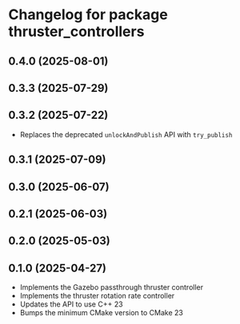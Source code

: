 # Changelog for package thruster_controllers

## 0.4.0 (2025-08-01)

## 0.3.3 (2025-07-29)

## 0.3.2 (2025-07-22)

- Replaces the deprecated `unlockAndPublish` API with `try_publish`

## 0.3.1 (2025-07-09)

## 0.3.0 (2025-06-07)

## 0.2.1 (2025-06-03)

## 0.2.0 (2025-05-03)

## 0.1.0 (2025-04-27)

- Implements the Gazebo passthrough thruster controller
- Implements the thruster rotation rate controller
- Updates the API to use C++ 23
- Bumps the minimum CMake version to CMake 23
